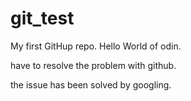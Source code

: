# git_test
My first GitHup repo.
Hello World of odin.


have to resolve the problem with github.


the issue has been solved by googling.